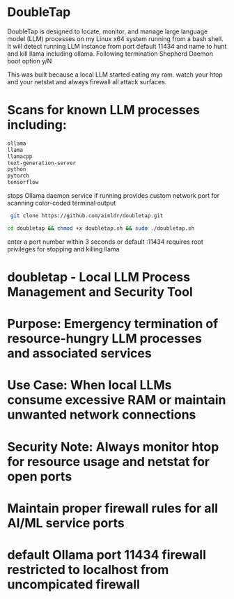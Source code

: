 # DoubleTap

DoubleTap is designed to locate, monitor, and manage large language model (LLM) processes on my Linux x64 system running from a bash shell. It will detect running LLM instance from port default 11434 and name to hunt and kill llama including ollama. Following termination Shepherd Daemon boot option y/N

This was built because a local LLM started eating my ram. watch your htop and your netstat and always firewall all attack surfaces.

# Scans for known LLM processes including:
```txt
ollama
llama
llamacpp
text-generation-server
python
pytorch
tensorflow
```

stops Ollama daemon service if running
provides custom network port for scanning
color-coded terminal output
```sh
 git clone https://github.com/aimldr/doubletap.git
```
```sh
cd doubletap && chmod +x doubletap.sh && sudo ./doubletap.sh
```
enter a port number within 3 seconds or default :11434
requires root privileges for stopping and killing llama

# doubletap - Local LLM Process Management and Security Tool
# Purpose: Emergency termination of resource-hungry LLM processes and associated services
# Use Case: When local LLMs consume excessive RAM or maintain unwanted network connections
# Security Note: Always monitor htop for resource usage and netstat for open ports
# Maintain proper firewall rules for all AI/ML service ports
# default Ollama port 11434 firewall restricted to localhost from uncompicated firewall





